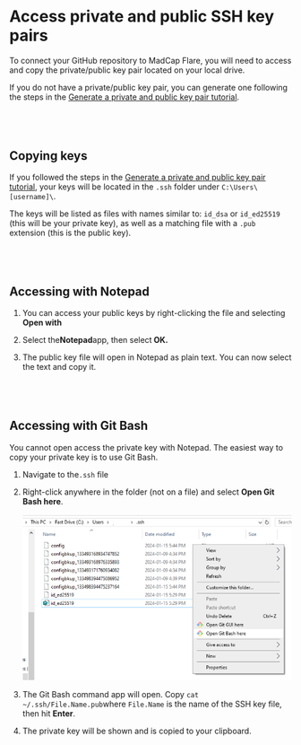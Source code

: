 ﻿<?xml version="1.0" encoding="utf-8"?>
<html xmlns:MadCap="http://www.madcapsoftware.com/Schemas/MadCap.xsd">
    <head>
    </head>
    <body>
        <h1>Access private and public SSH key pairs</h1>
        <p>To connect your GitHub repository to MadCap Flare, you will need to access and copy the private/public key pair located on your local drive. </p>
        <p>If you do not have a private/public key pair, you can generate one following the steps in the <a href="Generate-key-pairs.htm">Generate a private and public key pair tutorial</a>. </p>
        <h2>&#160;</h2>
        <h2>Copying keys </h2>
        <p>If you followed the steps in the <a href="Generate-key-pairs.htm">Generate a private and public key pair tutorial</a>, your keys will be located in the <code>.ssh</code> folder under <code>C:\Users\[username]\</code>.</p>
        <p> The keys will be listed as files with names similar to: <code>id_dsa</code> or <code>id_ed25519</code> (this will be your private key), as well as a matching file with a <code>.pub</code> extension (this is the public key). </p>
        <h2>&#160;</h2>
        <h2>Accessing with Notepad</h2>
        <ol>
            <li>
                <p style="font-weight: normal;">You can access your public keys by right-clicking the file and selecting <b>Open with</b></p>
            </li>
            <li>
                <p style="font-style: normal;font-weight: bold;"><span style="font-weight: normal;">Select the</span>Notepad<span style="font-weight: normal;">app, then select</span> OK.</p>
            </li>
            <li>
                <p style="font-style: normal; font-weight: bold;"><span style="font-weight: normal;">The public key file will open in Notepad as plain text. You can now select the text and copy it.</span>
                </p>
            </li>
        </ol>
        <h2>&#160;</h2>
        <h2>Accessing with Git Bash</h2>
        <p>You cannot open access the private key with Notepad. The easiest way to copy your private key is to use Git Bash. </p>
        <ol>
            <li>
                <p>Navigate to the<code>.ssh</code> file</p>
            </li>
            <li>
                <p>Right-click anywhere in the folder (not on a file) and select <b>Open Git Bash here</b>.</p>
                <p>
                    <img src="../Resources/Images/git-bash-keys-1.png" />
                </p>
            </li>
            <li>
                <p>The Git Bash command app will open. Copy <code>cat ~/.ssh/File.Name.pub</code>where <code>File.Name</code> is the name of the SSH key file, then hit <b>Enter</b>. </p>
            </li>
            <li>
                <p>The private key will be shown and is copied to your clipboard.</p>
            </li>
        </ol>
        <p>&#160;</p>
    </body>
</html>
